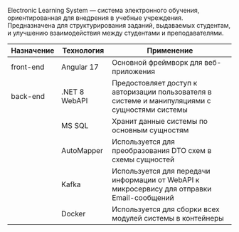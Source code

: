 Electronic Learning System — система электронного обучения, ориентированная для внедрения в учебные учреждения. 
Предназначена для структурирования заданий, выдаваемых студентам, и улучшению взаимодействия между студентами и преподавателями.

| Назначение | Технология | Применение                            |
|----------- |------------|---------------------------------------|
|front-end|Angular 17|Основной фреймворк для веб-приложения|
|back-end|.NET 8 WebAPI|Предостовляет доступ к авторизации пользователя в системе и манипуляциями с сущностями системы|
||MS SQL|Хранит данные системы по основным сущностям|
||AutoMapper|Используется для преобразования DTO схем в схемы сущностей|
||Kafka|Используется для передачи информации от WebAPI к микросервису для отправки Email-сообщений|
||Docker|Используется для сборки всех модулей системы в контейнеры| 
